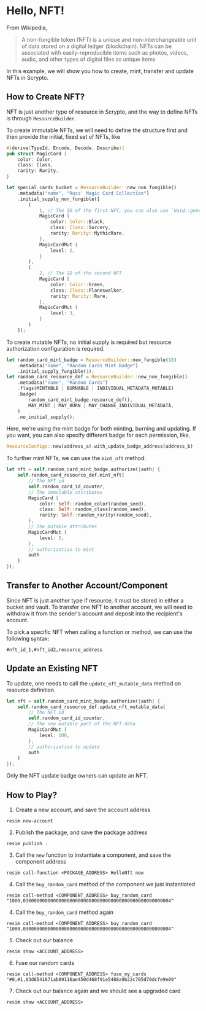 # Hello, NFT!

From Wikipedia,

> A non-fungible token (NFT) is a unique and non-interchangeable unit of data stored on a digital ledger (blockchain). NFTs can be associated with easily-reproducible items such as photos, videos, audio, and other types of digital files as unique items

In this example, we will show you how to create, mint, transfer and update NFTs in Scrypto.

## How to Create NFT?

NFT is just another type of resource in Scrypto, and the way to define NFTs is through `ResourceBuilder`.

To create immutable NFTs, we will need to define the structure first and then provide the initial, fixed set of NFTs, like
```rust
#[derive(TypeId, Encode, Decode, Describe)]
pub struct MagicCard {
    color: Color,
    class: Class,
    rarity: Rarity,
}

let special_cards_bucket = ResourceBuilder::new_non_fungible()
    .metadata("name", "Russ' Magic Card Collection")
    .initial_supply_non_fungible([
        (
            1, // The ID of the first NFT, you can also use `Uuid::generate()` to create a random ID
            MagicCard {
                color: Color::Black,
                class: Class::Sorcery,
                rarity: Rarity::MythicRare,
            },
            MagicCardMut {
                level: 2,
            }
        ),
        (
            2, // The ID of the second NFT
            MagicCard {
                color: Color::Green,
                class: Class::Planeswalker,
                rarity: Rarity::Rare,
            },
            MagicCardMut {
                level: 3,
            }
        )
    ]);
```

To create mutable NFTs, no initial supply is required but resource authorization configuration is required.

```rust
let random_card_mint_badge = ResourceBuilder::new_fungible(18)
    .metadata("name", "Random Cards Mint Badge")
    .initial_supply_fungible(1);
let random_card_resource_def = ResourceBuilder::new_non_fungible()
    .metadata("name", "Random Cards")
    .flags(MINTABLE | BURNABLE | INDIVIDUAL_METADATA_MUTABLE)
    .badge(
        random_card_mint_badge.resource_def(),
        MAY_MINT | MAY_BURN | MAY_CHANGE_INDIVIDUAL_METADATA,
    )
    .no_initial_supply();
```

Here, we're using the mint badge for both minting, burning and updating. If you want, you can also specify different badge for each permission, like,

```rust
ResourceConfigs::new(address_a).with_update_badge_address(address_b)
```

To further mint NFTs, we can use the `mint_nft` method:
```rust
let nft = self.random_card_mint_badge.authorize(|auth| {
    self.random_card_resource_def.mint_nft(
        // The NFT id
        self.random_card_id_counter,
        // The immutable attributes
        MagicCard { 
            color: Self::random_color(random_seed),
            class: Self::random_class(random_seed),
            rarity: Self::random_rarity(random_seed),
        },
        // The mutable attributes
        MagicCardMut { 
            level: 5,
        },
        // authorization to mint
        auth
    )
});
```

## Transfer to Another Account/Component

Since NFT is just another type if resource, it must be stored in either a bucket and vault. To transfer one NFT to another account, we will need to withdraw it from the sender's account and deposit into the recipient's account.

To pick a specific NFT when calling a function or method, we can use the following syntax:

```
#nft_id_1,#nft_id2,resource_address
```

## Update an Existing NFT


To update, one needs to call the `update_nft_mutable_data` method on resource definition.

```rust
let nft = self.random_card_mint_badge.authorize(|auth| {
    self.random_card_resource_def.update_nft_mutable_data(
        // The NFT id
        self.random_card_id_counter,
        // The new mutable part of the NFT data
        MagicCardMut { 
            level: 100,
        },
        // authorization to update
        auth
    )
});
```

Only the NFT update badge owners can update an NFT. 

## How to Play?

1. Create a new account, and save the account address
```
resim new-account
```
2. Publish the package, and save the package address
```
resim publish .
```
3. Call the `new` function to instantiate a component, and save the component address
```
resim call-function <PACKAGE_ADDRESS> HelloNft new
```
4. Call the `buy_random_card` method of the component we just instantiated
```
resim call-method <COMPONENT_ADDRESS> buy_random_card "1000,030000000000000000000000000000000000000000000000000004"
```
4. Call the `buy_random_card` method again
```
resim call-method <COMPONENT_ADDRESS> buy_random_card "1000,030000000000000000000000000000000000000000000000000004"
```
5. Check out our balance
```
resim show <ACCOUNT_ADDRESS>
```
6. Fuse our random cards
```
resim call-method <COMPONENT_ADDRESS> fuse_my_cards "#0,#1,03d8541671ab09116ae450d468f91e5488a9b22c705d70dcfe9e09"
```
7. Check out our balance again and we should see a upgraded card
```
resim show <ACCOUNT_ADDRESS>
```